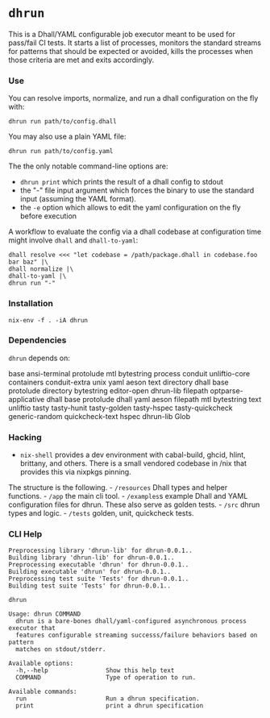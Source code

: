`dhrun`
=======

This is a Dhall/YAML configurable job executor meant to be used for
pass/fail CI tests. It starts a list of processes, monitors the standard
streams for patterns that should be expected or avoided, kills the
processes when those criteria are met and exits accordingly.

### Use

You can resolve imports, normalize, and run a dhall configuration on the
fly with:

``` {.bash}
dhrun run path/to/config.dhall 
```

You may also use a plain YAML file:

``` {.bash}
dhrun run path/to/config.yaml
```

The the only notable command-line options are:

-   `dhrun print` which prints the result of a dhall config to stdout
-   the "-" file input argument which forces the binary to use the
    standard input (assuming the YAML format).
-   the `-e` option which allows to edit the yaml configuration on the
    fly before execution

A workflow to evaluate the config via a dhall codebase at configuration
time might involve `dhall` and `dhall-to-yaml`:

``` {.bash}
dhall resolve <<< "let codebase = /path/package.dhall in codebase.foo bar baz" |\
dhall normalize |\
dhall-to-yaml |\
dhrun run "-" 
```

### Installation

    nix-env -f . -iA dhrun

### Dependencies

`dhrun` depends on:

base ansi-terminal protolude mtl bytestring process conduit
unliftio-core containers conduit-extra unix yaml aeson text directory
dhall base protolude directory bytestring editor-open dhrun-lib filepath
optparse-applicative dhall base protolude dhall yaml aeson filepath mtl
bytestring text unliftio tasty tasty-hunit tasty-golden tasty-hspec
tasty-quickcheck generic-random quickcheck-text hspec dhrun-lib Glob

### Hacking

-   `nix-shell` provides a dev environment with cabal-build, ghcid,
    hlint, brittany, and others. There is a small vendored codebase in
    /nix that provides this via nixpkgs pinning.

The structure is the following. - `/resources` Dhall types and helper
functions. - `/app` the main cli tool. - `/examples`s example Dhall and
YAML configuration files for dhrun. These also serve as golden tests. -
`/src` dhrun types and logic. - `/tests` golden, unit, quickcheck tests.

### CLI Help

``` {.hidden}
Preprocessing library 'dhrun-lib' for dhrun-0.0.1..
Building library 'dhrun-lib' for dhrun-0.0.1..
Preprocessing executable 'dhrun' for dhrun-0.0.1..
Building executable 'dhrun' for dhrun-0.0.1..
Preprocessing test suite 'Tests' for dhrun-0.0.1..
Building test suite 'Tests' for dhrun-0.0.1..
```

``` {.txt}
dhrun

Usage: dhrun COMMAND
  dhrun is a bare-bones dhall/yaml-configured asynchronous process executor that
  features configurable streaming successs/failure behaviors based on pattern
  matches on stdout/stderr.

Available options:
  -h,--help                Show this help text
  COMMAND                  Type of operation to run.

Available commands:
  run                      Run a dhrun specification.
  print                    print a dhrun specification
```
